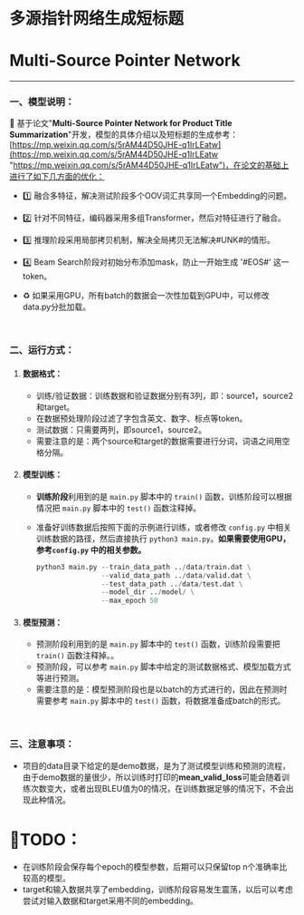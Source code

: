 # 多源指针网络生成短标题
# Multi-Source Pointer Network

------



### 一、模型说明：

:pray: 基于论文"**Multi-Source Pointer Network for Product Title Summarization**"开发，模型的具体介绍以及短标题的生成参考： [https://mp.weixin.qq.com/s/5rAM44D50JHE-q1IrLEatw](https://mp.weixin.qq.com/s/5rAM44D50JHE-q1IrLEatw "https://mp.weixin.qq.com/s/5rAM44D50JHE-q1IrLEatw")，在论文的基础上进行了如下几方面的优化：

- :one: 融合多特征，解决测试阶段多个OOV词汇共享同一个Embedding的问题。

- :two: 针对不同特征，编码器采用多组Transformer，然后对特征进行了融合。

- :three: 推理阶段采用局部拷贝机制，解决全局拷贝无法解决#UNK#的情形。

- :four: Beam Search阶段对初始分布添加mask，防止一开始生成 '#EOS#' 这一token。

- :recycle: 如果采用GPU，所有batch的数据会一次性加载到GPU中，可以修改data.py分批加载。

  ​



### 二、运行方式：

1. #### 数据格式：

   - 训练/验证数据：训练数据和验证数据分别有3列，即：source1，source2和target。
   - 在数据预处理阶段过滤了字包含英文、数字、标点等token。
   - 测试数据：只需要两列，即source1，source2。
   - 需要注意的是：两个source和target的数据需要进行分词，词语之间用空格分隔。

2. #### 模型训练：

   - **训练阶段**利用到的是 `main.py` 脚本中的 `train()` 函数，训练阶段可以根据情况把 `main.py` 脚本中的 `test()` 函数注释掉。

   - 准备好训练数据后按照下面的示例进行训练，或者修改 `config.py` 中相关训练数据的路径，然后直接执行 `python3 main.py`。**如果需要使用GPU，参考`config.py` 中的相关参数。**

     ```python
     python3 main.py --train_data_path ../data/train.dat \
                     --valid_data_path ../data/valid.dat \
                     --test_data_path ../data/test.dat \
                     --model_dir ../model/ \
                     --max_epoch 50
     ```

3. #### 模型预测：

   - 预测阶段利用到的是 `main.py` 脚本中的 `test()` 函数，训练阶段需要把 `train()` 函数注释掉。。
   - 预测阶段，可以参考 `main.py` 脚本中给定的测试数据格式、模型加载方式等进行预测。
   - 需要注意的是：模型预测阶段也是以batch的方式进行的，因此在预测时需要参考 `main.py` 脚本中的 `test()` 函数，将数据准备成batch的形式。

   ​

### 三、注意事项：

- 项目的data目录下给定的是demo数据，是为了测试模型训练和预测的流程，由于demo数据的量很少，所以训练时打印的**mean_valid_loss**可能会随着训练次数变大，或者出现BLEU值为0的情况，在训练数据足够的情况下，不会出现此种情况。




# 🚩TODO：

- 在训练阶段会保存每个epoch的模型参数，后期可以只保留top n个准确率比较高的模型。
- target和输入数据共享了embedding，训练阶段容易发生震荡，以后可以考虑尝试对输入数据和target采用不同的embedding。

